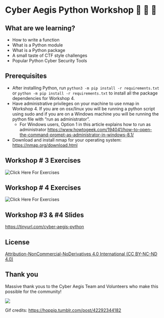 # Cyber Aegis Python Workshop 🎉 🐍 🎉 

## What are we learning? 

- How to write a function
- What is a Python module
- What is a Python package
- A small taste of CTF style challenges
- Popular Python Cyber Security Tools

## Prerequisites

- After installing Python, run `python3 -m pip install -r requirements.txt` or `python -m pip install -r requirements.txt` to install all the package dependencies for Workshop 4.
- Have administrative privileges on your machine to use nmap in Workshop 4. If you are on osx/linux you will be running a python script using sudo and if you are on a Windows machine you will be running the python file with “run as administrator”.
  - For Windows users, Option 1 in this article explains how to run as administrator https://www.howtogeek.com/194041/how-to-open-the-command-prompt-as-administrator-in-windows-8.1/ 
- Download and install nmap for your operating system: https://nmap.org/download.html


## Workshop # 3 Exercises 
![Click Here For Exercises](https://github.com/rachelwritingcode/cyber-aegis-python-workshop/tree/main/module_03/exercises)

## Workshop # 4 Exercises 
![Click Here For Exercises](https://github.com/rachelwritingcode/cyber-aegis-python-workshop/tree/main/module_04/exercises)

## Workshop #3 & #4 Slides
https://tinyurl.com/cyber-aegis-python

## License
[Attribution-NonCommercial-NoDerivatives 4.0 International (CC BY-NC-ND 4.0)](https://creativecommons.org/licenses/by-nc-nd/4.0/)

## Thank you
Massive thank yous to the Cyber Aegis Team and Volunteers who make this possible for the community! 

![](https://media.giphy.com/media/BXVRf5GyMlElO/giphy.gif)

Gif credits: https://hoppip.tumblr.com/post/42292344182
